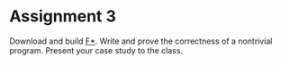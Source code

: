 # Assignment 3

Download and build [F*](https://www.fstar-lang.org/). Write and prove the correctness of a nontrivial program. Present your case study to the class.
